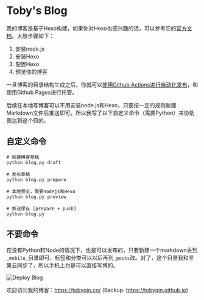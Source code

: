 # Toby's Blog

我的博客是基于Hexo构建，如果你对Hexo也感兴趣的话，可以参考它的[官方文档](https://hexo.io/)。大致步骤如下：

1. 安装node.js
2. 安装Hexo
3. 配置Hexo
4. 预览你的博客

一旦博客的目录结构生成之后，你就可以[使用Github Actions进行自动化发布](https://tobyqin.github.io/posts/2019-12-24/publish-hexo-blog-via-github-actions/)，和使用Github Pages进行托管。

后续在本地写博客可以不用安装node.js和Hexo，只要按一定的规则新建Markdown文件后推送即可。所以我写了以下自定义命令（需要Python）来协助我达到这个目的。

## 自定义命令

```shell
# 新建博客草稿
python blog.py draft

# 发布草稿
python blog.py prepare

# 本地预览，需要nodejs和Hexo
python blog.py preview

# 推送保存 [prepare + push]
python blog.py

```

## 不要命令

在没有Python和Node的情况下，也是可以发布的，只要新建一个markdown丢到 `_mobile_`目录即可，标签和分类可以以后再到`_posts`改。对了，这个目录我和坚果云同步了，所以手机上也是可以直接写博的。

![Deploy Blog](https://github.com/tobyqin/blog/workflows/Deploy%20Blog/badge.svg)

欢迎访问我的博客：<https://tobyqin.cn/> (Backup: <https://tobyqin.github.io>)

